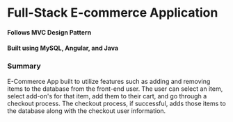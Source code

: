 # Full-Stack E-commerce Application
#### Follows MVC Design Pattern
#### Built using MySQL, Angular, and Java

### Summary
E-Commerce App built to utilize features such as adding and removing items to the database from the 
front-end user.
The user can select an item, select add-on's for that item, add them to their cart, and go through a checkout 
process. The checkout process, if successful, adds those items to the database along with the checkout user information.